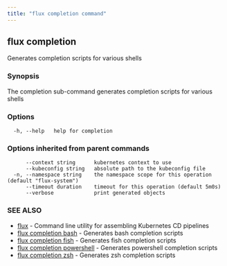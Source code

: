 ```yaml
---
title: "flux completion command"
---
```

## flux completion

Generates completion scripts for various shells

### Synopsis

The completion sub-command generates completion scripts for various shells

### Options

```
  -h, --help   help for completion
```

### Options inherited from parent commands

```
      --context string      kubernetes context to use
      --kubeconfig string   absolute path to the kubeconfig file
  -n, --namespace string    the namespace scope for this operation (default "flux-system")
      --timeout duration    timeout for this operation (default 5m0s)
      --verbose             print generated objects
```

### SEE ALSO

* [flux](../flux/)	 - Command line utility for assembling Kubernetes CD pipelines
* [flux completion bash](../flux_completion_bash/)	 - Generates bash completion scripts
* [flux completion fish](../flux_completion_fish/)	 - Generates fish completion scripts
* [flux completion powershell](../flux_completion_powershell/)	 - Generates powershell completion scripts
* [flux completion zsh](../flux_completion_zsh/)	 - Generates zsh completion scripts

